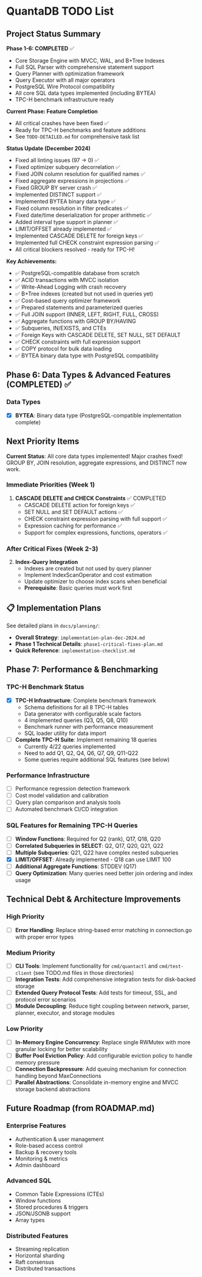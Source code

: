 # QuantaDB TODO List

## Project Status Summary

**Phase 1-6: COMPLETED** ✅
- Core Storage Engine with MVCC, WAL, and B+Tree Indexes
- Full SQL Parser with comprehensive statement support
- Query Planner with optimization framework
- Query Executor with all major operators
- PostgreSQL Wire Protocol compatibility
- All core SQL data types implemented (including BYTEA)
- TPC-H benchmark infrastructure ready

**Current Phase: Feature Completion**
- All critical crashes have been fixed ✅
- Ready for TPC-H benchmarks and feature additions
- See `TODO-DETAILED.md` for comprehensive task list

**Status Update (December 2024)**
- Fixed all linting issues (97 → 0) ✅
- Fixed optimizer subquery decorrelation ✅
- Fixed JOIN column resolution for qualified names ✅
- Fixed aggregate expressions in projections ✅
- Fixed GROUP BY server crash ✅
- Implemented DISTINCT support ✅
- Implemented BYTEA binary data type ✅
- Fixed column resolution in filter predicates ✅
- Fixed date/time deserialization for proper arithmetic ✅
- Added interval type support in planner ✅
- LIMIT/OFFSET already implemented ✅
- Implemented CASCADE DELETE for foreign keys ✅
- Implemented full CHECK constraint expression parsing ✅
- All critical blockers resolved - ready for TPC-H!

**Key Achievements:**
- ✅ PostgreSQL-compatible database from scratch
- ✅ ACID transactions with MVCC isolation
- ✅ Write-Ahead Logging with crash recovery
- ✅ B+Tree indexes (created but not used in queries yet)
- ✅ Cost-based query optimizer framework
- ✅ Prepared statements and parameterized queries
- ✅ Full JOIN support (INNER, LEFT, RIGHT, FULL, CROSS)
- ✅ Aggregate functions with GROUP BY/HAVING
- ✅ Subqueries, IN/EXISTS, and CTEs
- ✅ Foreign Keys with CASCADE DELETE, SET NULL, SET DEFAULT
- ✅ CHECK constraints with full expression support
- ✅ COPY protocol for bulk data loading
- ✅ BYTEA binary data type with PostgreSQL compatibility

## Phase 6: Data Types & Advanced Features (COMPLETED) ✅

### Data Types
- [x] **BYTEA**: Binary data type (PostgreSQL-compatible implementation complete)

## Next Priority Items

**Current Status**: All core data types implemented! Major crashes fixed! GROUP BY, JOIN resolution, aggregate expressions, and DISTINCT now work.

### Immediate Priorities (Week 1)  
1. **CASCADE DELETE and CHECK Constraints** ✅ COMPLETED
   - CASCADE DELETE action for foreign keys ✅
   - SET NULL and SET DEFAULT actions ✅
   - CHECK constraint expression parsing with full support ✅
   - Expression caching for performance ✅
   - Support for complex expressions, functions, operators ✅

### After Critical Fixes (Week 2-3)
2. **Index-Query Integration**
   - Indexes are created but not used by query planner
   - Implement IndexScanOperator and cost estimation
   - Update optimizer to choose index scans when beneficial
   - **Prerequisite**: Basic queries must work first

## 📋 Implementation Plans

See detailed plans in `docs/planning/`:
- **Overall Strategy**: `implementation-plan-dec-2024.md`
- **Phase 1 Technical Details**: `phase1-critical-fixes-plan.md`  
- **Quick Reference**: `implementation-checklist.md`

## Phase 7: Performance & Benchmarking

### TPC-H Benchmark Status
- [x] **TPC-H Infrastructure**: Complete benchmark framework
  - Schema definitions for all 8 TPC-H tables
  - Data generator with configurable scale factors
  - 4 implemented queries (Q3, Q5, Q8, Q10)
  - Benchmark runner with performance measurement
  - SQL loader utility for data import
- [ ] **Complete TPC-H Suite**: Implement remaining 18 queries
  - Currently 4/22 queries implemented
  - Need to add Q1, Q2, Q4, Q6, Q7, Q9, Q11-Q22
  - Some queries require additional SQL features (see below)

### Performance Infrastructure
- [ ] Performance regression detection framework
- [ ] Cost model validation and calibration
- [ ] Query plan comparison and analysis tools
- [ ] Automated benchmark CI/CD integration

### SQL Features for Remaining TPC-H Queries
- [ ] **Window Functions**: Required for Q2 (rank), Q17, Q18, Q20
- [ ] **Correlated Subqueries in SELECT**: Q2, Q17, Q20, Q21, Q22
- [ ] **Multiple Subqueries**: Q21, Q22 have complex nested subqueries
- [x] **LIMIT/OFFSET**: Already implemented - Q18 can use LIMIT 100
- [ ] **Additional Aggregate Functions**: STDDEV (Q17)
- [ ] **Query Optimization**: Many queries need better join ordering and index usage

## Technical Debt & Architecture Improvements

### High Priority
- [ ] **Error Handling**: Replace string-based error matching in connection.go with proper error types

### Medium Priority
- [ ] **CLI Tools**: Implement functionality for `cmd/quantactl` and `cmd/test-client` (see TODO.md files in those directories)
- [ ] **Integration Tests**: Add comprehensive integration tests for disk-backed storage
- [ ] **Extended Query Protocol Tests**: Add tests for timeout, SSL, and protocol error scenarios
- [ ] **Module Decoupling**: Reduce tight coupling between network, parser, planner, executor, and storage modules

### Low Priority
- [ ] **In-Memory Engine Concurrency**: Replace single RWMutex with more granular locking for better scalability
- [ ] **Buffer Pool Eviction Policy**: Add configurable eviction policy to handle memory pressure
- [ ] **Connection Backpressure**: Add queuing mechanism for connection handling beyond MaxConnections
- [ ] **Parallel Abstractions**: Consolidate in-memory engine and MVCC storage backend abstractions

## Future Roadmap (from ROADMAP.md)

### Enterprise Features
- Authentication & user management
- Role-based access control
- Backup & recovery tools
- Monitoring & metrics
- Admin dashboard

### Advanced SQL
- Common Table Expressions (CTEs)
- Window functions
- Stored procedures & triggers
- JSON/JSONB support
- Array types

### Distributed Features
- Streaming replication
- Horizontal sharding
- Raft consensus
- Distributed transactions

